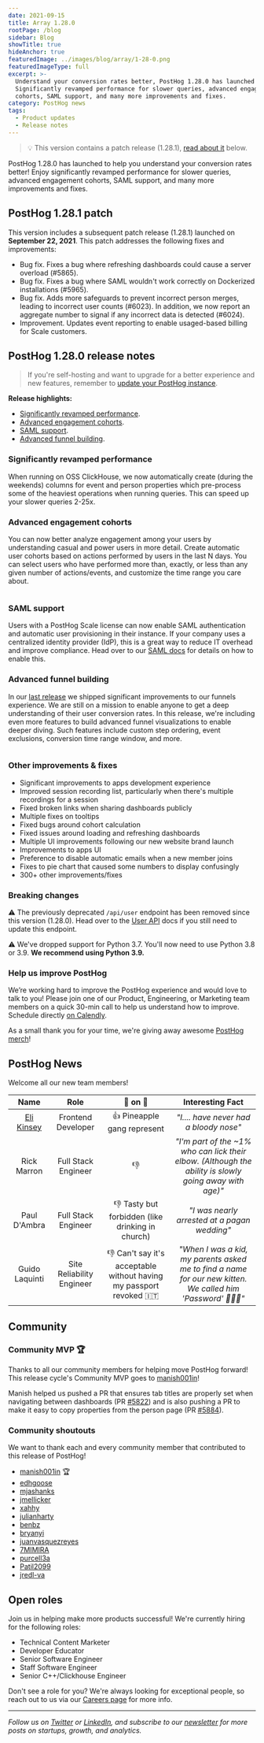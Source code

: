 ```yaml
---
date: 2021-09-15
title: Array 1.28.0
rootPage: /blog
sidebar: Blog
showTitle: true
hideAnchor: true
featuredImage: ../images/blog/array/1-28-0.png
featuredImageType: full
excerpt: >-
  Understand your conversion rates better, PostHog 1.28.0 has launched!
  Significantly revamped performance for slower queries, advanced engagement
  cohorts, SAML support, and many more improvements and fixes.
category: PostHog news
tags:
  - Product updates
  - Release notes
---
```


> 💡 This version contains a patch release (1.28.1), [read about it](#posthog-1281-patch) below.


PostHog 1.28.0 has launched to help you understand your conversion rates better! Enjoy significantly revamped performance for slower queries, advanced engagement cohorts, SAML support, and many more improvements and fixes.

## PostHog 1.28.1 patch

This version includes a subsequent patch release (1.28.1) launched on **September 22, 2021**. This patch addresses the following fixes and improvements:

-   Bug fix. Fixes a bug where refreshing dashboards could cause a server overload (#5865).
-   Bug fix. Fixes a bug where SAML wouldn't work correctly on Dockerized installations (#5965).
-   Bug fix. Adds more safeguards to prevent incorrect person merges, leading to incorrect user counts (#6023). In addition, we now report an aggregate number to signal if any incorrect data is detected (#6024).
-   Improvement. Updates event reporting to enable usaged-based billing for Scale customers.


## PostHog 1.28.0 release notes

> If you're self-hosting and want to upgrade for a better experience and new features, remember to [update your PostHog instance](/docs/runbook/upgrading-posthog).

**Release highlights:**

- [Significantly revamped performance](#significantly-revamped-performance).
- [Advanced engagement cohorts](#advanced-engagement-cohorts).
- [SAML support](#saml-support).
- [Advanced funnel building](#advanced-funnel-building).

### Significantly revamped performance

When running on OSS ClickHouse, we now automatically create (during the weekends) columns for event and person properties which pre-process some of the heaviest operations when running queries. This can speed up your slower queries 2-25x.

### Advanced engagement cohorts

You can now better analyze engagement among your users by understanding casual and power users in more detail. Create automatic user cohorts based on actions performed by users in the last N days. You can select users who have performed more than, exactly, or less than any given number of actions/events, and customize the time range you care about.

<img src="https://posthog-static-files.s3.us-east-2.amazonaws.com/Website-Assets/Array/1_28_0-engagement-chorts.png" alt="" />

### SAML support

Users with a PostHog Scale license can now enable SAML authentication and automatic user provisioning in their instance. If your company uses a centralized identity provider (IdP), this is a great way to reduce IT overhead and improve compliance. Head over to our [SAML docs](/docs/user-guides/sso#saml) for details on how to enable this.

### Advanced funnel building

In our [last release](https://posthog.com/blog/the-posthog-array-1-27-0) we shipped significant improvements to our funnels experience. We are still on a mission to enable anyone to get a deep understanding of their user conversion rates. In this release, we're including even more features to build advanced funnel visualizations to enable deeper diving. Such features include custom step ordering, event exclusions, conversion time range window, and more.

<img src="https://posthog-static-files.s3.us-east-2.amazonaws.com/Website-Assets/Array/1_28_0-advanced-funnels.png" alt="" />

### Other improvements & fixes
- Significant improvements to apps development experience
- Improved session recording list, particularly when there's multiple recordings for a session
- Fixed broken links when sharing dashboards publicly
- Multiple fixes on tooltips
- Fixed bugs around cohort calculation
- Fixed issues around loading and refreshing dashboards
- Multiple UI improvements following our new website brand launch
- Improvements to apps UI
- Preference to disable automatic emails when a new member joins
- Fixes to pie chart that caused some numbers to display confusingly
- 300+ other improvements/fixes

### Breaking changes

⚠️ The previously deprecated `/api/user` endpoint has been removed since this version (1.28.0). Head over to the [User API](https://posthog.com/docs/api/user) docs if you still need to update this endpoint.

⚠️ We've dropped support for Python 3.7. You'll now need to use Python 3.8 or 3.9. **We recommend using Python 3.9.**

### Help us improve PostHog

We’re working hard to improve the PostHog experience and would love to talk to you! Please join one of our Product, Engineering, or Marketing team members on a quick 30-min call to help us understand how to improve. Schedule directly [on Calendly](https://calendly.com/posthog-feedback).

As a small thank you for your time, we're giving away awesome [PostHog merch](https://merch.posthog.com)!

## PostHog News

Welcome all our new team members!

| Name  |        Role         | 🍍 on 🍕 |   Interesting Fact           |
| :---: | :-----------------: | :-------: | :-------------------------: |
| [Eli Kinsey](/handbook/company/team#eli-kinsey-front-end-developer) | Frontend Developer |  👍 Pineapple gang represent  |   _"I.... have never had a bloody nose"_
| Rick Marron | Full Stack Engineer |  👎  |   _"I'm part of the ~1% who can lick their elbow. (Although the ability is slowly going away with age)"_
| Paul D'Ambra | Full Stack Engineer |  👎 Tasty but forbidden (like drinking in church)  |   _"I was nearly arrested at a pagan wedding"_
| Guido Laquinti | Site Reliability Engineer |   👎 Can't say it's acceptable without having my passport revoked 🇮🇹  |   _"When I was a kid, my parents asked me to find a name for our new kitten. We called him 'Password' 🔐🐕‍🦺"_

## Community
### Community MVP 🏆

Thanks to all our community members for helping move PostHog forward! This release cycle's Community MVP goes to [manish001in](https://github.com/manish001in)!

Manish helped us pushed a PR that ensures tab titles are properly set when navigating between dashboards (PR [#5822](https://github.com/PostHog/posthog/pull/5822)) and is also pushing a PR to make it easy to copy properties from the person page (PR [#5884](https://github.com/PostHog/posthog/pull/5884)).

### Community shoutouts
We want to thank each and every community member that contributed to this release of PostHog!

- [manish001in](https://github.com/manish001in) 🏆
- [edhgoose](https://github.com/edhgoose)
- [mjashanks](https://github.com/mjashanks)
- [jmellicker](https://github.com/jmellicker)
- [xahhy](https://github.com/xahhy)
- [julianharty](https://github.com/julianharty)
- [benbz](https://github.com/benbz)
- [bryanyi](https://github.com/bryanyi)
- [juanvasquezreyes](https://github.com/juanvasquezreyes)
- [7MIMIRA](https://github.com/7MIMIRA)
- [purcell3a](https://github.com/purcell3a)
- [Patil2099](https://github.com/Patil2099)
- [jredl-va](https://github.com/jredl-va)

## Open roles

Join us in helping make more products successful! We're currently hiring for the following roles:

- Technical Content Marketer
- Developer Educator
- Senior Software Engineer
- Staff Software Engineer
- Senior C++/Clickhouse Engineer

Don't see a role for you? We're always looking for exceptional people, so reach out to us via our [Careers page](https://posthog.com/careers) for more info.

<hr/>

_Follow us on [Twitter](https://twitter.com/PostHog) or [LinkedIn](https://linkedin.com/company/posthog), and subscribe to our [newsletter](https://posthog.com/newsletter) for more posts on startups, growth, and analytics._

<ArrayCTA />
